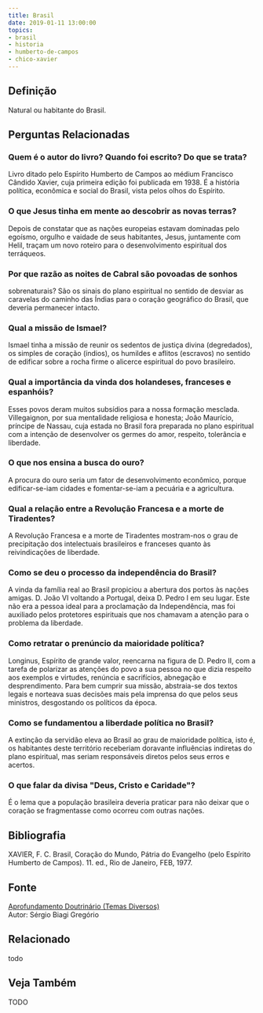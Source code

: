```yaml
---
title: Brasil
date: 2019-01-11 13:00:00
topics: 
- brasil
- historia
- humberto-de-campos
- chico-xavier
---
```


## Definição
Natural ou habitante do Brasil.

## Perguntas Relacionadas

### Quem é o autor do livro? Quando foi escrito? Do que se trata?
Livro ditado pelo Espírito Humberto de Campos ao médium Francisco
Cândido Xavier, cuja primeira edição foi publicada em 1938. É a história
política, econômica e social do Brasil, vista pelos olhos do Espírito.

### O que Jesus tinha em mente ao descobrir as novas terras?
Depois de constatar que as nações europeias estavam dominadas pelo
egoísmo, orgulho e vaidade de seus habitantes, Jesus, juntamente com
Helil, traçam um novo roteiro para o desenvolvimento espiritual dos
terráqueos.

### Por que razão as noites de Cabral são povoadas de sonhos
sobrenaturais?
São os sinais do plano espiritual no sentido de desviar as caravelas do
caminho das Índias para o coração geográfico do Brasil, que deveria
permanecer intacto.

### Qual a missão de Ismael?
Ismael tinha a missão de reunir os sedentos de justiça divina
(degredados), os simples de coração (índios), os humildes e aflitos
(escravos) no sentido de edificar sobre a rocha firme o alicerce
espiritual do povo brasileiro.

### Qual a importância da vinda dos holandeses, franceses e espanhóis?
Esses povos deram muitos subsídios para a nossa formação mesclada.
Villegaignon, por sua mentalidade religiosa e honesta; João Maurício,
príncipe de Nassau, cuja estada no Brasil fora preparada no plano
espiritual com a intenção de desenvolver os germes do amor, respeito,
tolerância e liberdade.

### O que nos ensina a busca do ouro?
A procura do ouro seria um fator de desenvolvimento econômico, porque
edificar-se-iam cidades e fomentar-se-iam a pecuária e a agricultura.

### Qual a relação entre a Revolução Francesa e a morte de Tiradentes?
A Revolução Francesa e a morte de Tiradentes mostram-nos o grau de
precipitação dos intelectuais brasileiros e franceses quanto às
reivindicações de liberdade.

### Como se deu o processo da independência do Brasil?
A vinda da família real ao Brasil propiciou a abertura dos portos às
nações amigas. D. João VI voltando a Portugal, deixa D. Pedro I em seu
lugar. Este não era a pessoa ideal para a proclamação da Independência,
mas foi auxiliado pelos protetores espirituais que nos chamavam a
atenção para o problema da liberdade.

### Como retratar o prenúncio da maioridade política?
Longinus, Espírito de grande valor, reencarna na figura de D. Pedro II,
com a tarefa de polarizar as atenções do povo a sua pessoa no que dizia
respeito aos exemplos e virtudes, renúncia e sacrifícios, abnegação e
desprendimento. Para bem cumprir sua missão, abstraia-se dos textos
legais e norteava suas decisões mais pela imprensa do que pelos seus
ministros, desgostando os políticos da época.

### Como se fundamentou a liberdade política no Brasil?
A extinção da servidão eleva ao Brasil ao grau de maioridade política,
isto é, os habitantes deste território receberiam doravante influências
indiretas do plano espiritual, mas seriam responsáveis diretos pelos
seus erros e acertos.

### O que falar da divisa "Deus, Cristo e Caridade"?
É o lema que a população brasileira deveria praticar para não deixar que
o coração se fragmentasse como ocorreu com outras nações.

## Bibliografia
XAVIER, F. C. Brasil, Coração do Mundo, Pátria do Evangelho (pelo
Espírito Humberto de Campos). 11. ed., Rio de Janeiro, FEB, 1977.

## Fonte
[Aprofundamento Doutrinário (Temas Diversos)](https://sites.google.com/view/aprofundamentodoutrinario/brasil-coração-do-mundo-pátria-do-evangelho-livro)  
Autor: Sérgio Biagi Gregório


## Relacionado
todo

## Veja Também
TODO

